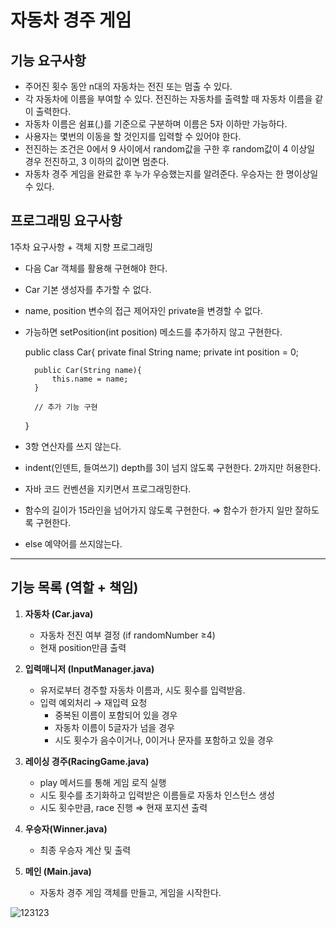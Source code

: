 # 자동차 경주 게임

## 기능 요구사항

- 주어진 횟수 동안 n대의 자동차는 전진 또는 멈출 수 있다.
- 각 자동차에 이름을 부여할 수 있다. 전진하는 자동차를 출력할 때 자동차 이름을 같이 출력한다.
- 자동차 이름은 쉼표(,)를 기준으로 구분하며 이름은 5자 이하만 가능하다.
- 사용자는 몇번의 이동을 할 것인지를 입력할 수 있어야 한다.
- 전진하는 조건은 0에서 9 사이에서 random값을 구한 후 random값이 4 이상일 경우 전진하고, 3 이하의 값이면 멈춘다.
- 자동차 경주 게임을 완료한 후 누가 우승했는지를 알려준다. 우승자는 한 명이상일 수 있다.

## 프로그래밍 요구사항

1주차 요구사항 + 객체 지향 프로그래밍

- 다음 Car 객체를 활용해 구현해야 한다.
- Car 기본 생성자를 추가할 수 없다.
- name, position 변수의 접근 제어자인 private을 변경할 수 없다.
- 가능하면 setPosition(int position) 메소드를 추가하지 않고 구현한다.

    public class Car{
    	private final String name;
    	private int position = 0;
    	
    	public Car(String name){
    		this.name = name;
    	}
    
    	// 추가 기능 구현
    }

- 3항 연산자를 쓰지 않는다.
- indent(인덴트, 들여쓰기) depth를 3이 넘지 않도록 구현한다. 2까지만 허용한다.
- 자바 코드 컨벤션을 지키면서 프로그래밍한다.
- 함수의 길이가 15라인을 넘어가지 않도록 구현한다. ⇒ 함수가 한가지 일만 잘하도록 구현한다.
- else 예약어를 쓰지않는다.

***

## 기능 목록 (역할 + 책임)

1. **자동차 (Car.java)**
    - 자동차 전진 여부 결정 (if randomNumber ≥4)
    - 현재 position만큼 출력

2. **입력매니저 (InputManager.java)**
    - 유저로부터 경주할 자동차 이름과, 시도 횟수를 입력받음.
    - 입력 예외처리 → 재입력 요청
        - 중복된 이름이 포함되어 있을 경우
        - 자동차 이름이 5글자가 넘을 경우
        - 시도 횟수가 음수이거나, 0이거나 문자를 포함하고 있을 경우
        
3. **레이싱 경주(RacingGame.java)**
    - play 메서드를 통해 게임 로직 실행
    - 시도 횟수를 초기화하고 입력받은 이름들로 자동차 인스턴스 생성
    - 시도 횟수만큼, race 진행 ⇒ 현재 포지션 출력

4. **우승자(Winner.java)**
    - 최종 우승자 계산 및 출력 
    
5. **메인 (Main.java)**
    - 자동차 경주 게임 객체를 만들고, 게임을 시작한다.

![123123](https://user-images.githubusercontent.com/42382027/70522520-9bb22d80-1b84-11ea-9f67-c11cc82f4067.JPG)
